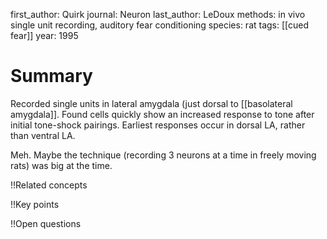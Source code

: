 first_author: Quirk
journal: Neuron
last_author: LeDoux
methods: in vivo single unit recording, auditory fear conditioning
species: rat
tags: [[cued fear]]
year: 1995

# Summary
Recorded single units in lateral amygdala (just dorsal to [[basolateral amygdala]]. Found cells quickly show an increased response to tone after initial tone-shock pairings.
Earliest responses occur in dorsal LA, rather than ventral LA.

Meh. Maybe the technique (recording 3 neurons at a time in freely moving rats) was big at the time.

!!Related concepts


!!Key points

!!Open questions